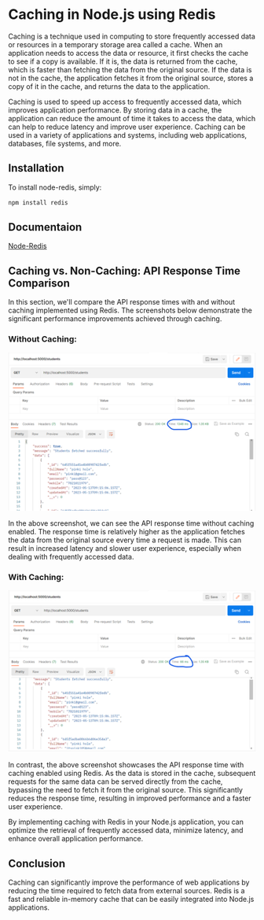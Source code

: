 # Caching in Node.js using Redis

Caching is a technique used in computing to store frequently accessed data or resources in a temporary storage area called a cache. When an application needs to access the data or resource, it first checks the cache to see if a copy is available. If it is, the data is returned from the cache, which is faster than fetching the data from the original source. If the data is not in the cache, the application fetches it from the original source, stores a copy of it in the cache, and returns the data to the application.

Caching is used to speed up access to frequently accessed data, which improves application performance. By storing data in a cache, the application can reduce the amount of time it takes to access the data, which can help to reduce latency and improve user experience. Caching can be used in a variety of applications and systems, including web applications, databases, file systems, and more.

## Installation

To install node-redis, simply:

```js
npm install redis
```

## Documentaion

[Node-Redis](https://www.npmjs.com/package/redis)

## Caching vs. Non-Caching: API Response Time Comparison

In this section, we'll compare the API response times with and without caching implemented using Redis. The screenshots below demonstrate the significant performance improvements achieved through caching.

### Without Caching:

<img src="./images/screenshot-1.png" alt="without-caching" width="800px"/>

In the above screenshot, we can see the API response time without caching enabled. The response time is relatively higher as the application fetches the data from the original source every time a request is made. This can result in increased latency and slower user experience, especially when dealing with frequently accessed data.

### With Caching:

<img src="./images/screenshot-2.png" alt="with-caching" width="800px"/>

In contrast, the above screenshot showcases the API response time with caching enabled using Redis. As the data is stored in the cache, subsequent requests for the same data can be served directly from the cache, bypassing the need to fetch it from the original source. This significantly reduces the response time, resulting in improved performance and a faster user experience.

By implementing caching with Redis in your Node.js application, you can optimize the retrieval of frequently accessed data, minimize latency, and enhance overall application performance.

## Conclusion 

Caching can significantly improve the performance of web applications by reducing the time required to fetch data from external sources. Redis is a fast and reliable in-memory cache that can be easily integrated into Node.js applications.
